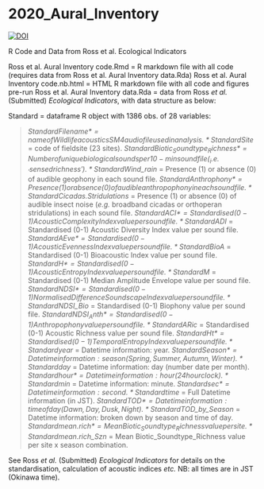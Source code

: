 # 2020_Aural_Inventory
<a href="https://zenodo.org/badge/latestdoi/302027419"><img src="https://zenodo.org/badge/302027419.svg" alt="DOI"></a>

R Code and Data from Ross et al. Ecological Indicators

Ross et al. Aural Inventory code.Rmd = R markdown file with all code (requires data from Ross et al. Aural Inventory data.Rda)
Ross et al. Aural Inventory code.nb.html = HTML R markdown file with all code and figures pre-run
Ross et al. Aural Inventory data.Rda = data from Ross _et al._ (Submitted) _Ecological Indicators_, with data structure as below: 

Standard = dataframe R object with 1386 obs. of 28 variables:
> *Standard$Filename* = name of Wildlife acoustics SM4 audio file used in analysis.
> *Standard$Site* = code of fieldsite (23 sites).
> *Standard$Biotic_Soundtype_Richness* = Number of unique biological sounds per 10-min sound file (_i.e._ 'sensed richness').
> *Standard$Wind_rain* = Presence (1) or absence (0) of audible geophony in each sound file.
> *Standard$Anthrophony* = Presence (1) or absence (0) of audible anthropophony in each sound file.
> *Standard$Cicadas.Stridulations* = Presence (1) or absence (0) of audible insect noise (_e.g._ broadband cicadas or orthoperan stridulations) in each sound file.
> *Standard$ACI* = Standardised (0-1) Acoustic Complexity Index value per sound file.
> *Standard$ADI* = Standardised (0-1) Acoustic Diversity Index value per sound file.
> *Standard$AEve* = Standardised (0-1) Acoustic Evenness Index value per sound file.
> *Standard$BioA* = Standardised (0-1) Bioacoustic Index value per sound file.
> *Standard$H* = Standardised (0-1) Acoustic Entropy Index value per sound file.
> *Standard$M* = Standardised (0-1) Median Amplitude Envelope value per sound file.
> *Standard$NDSI* = Standardised (0-1) Normalised Difference Soundscape Index value per sound file.
> *Standard$NDSI_Bio* = Standardised (0-1) Biophony value per sound file.
> *Standard$NDSI_Anth* = Standardised (0-1) Anthropophony value per sound file.
> *Standard$ARic* = Standardised (0-1) Acoustic Richness value per sound file.
> *Standard$Ht* = Standardised (0-1) Temporal Entropy Index value per sound file.
> *Standard$year* = Datetime information: year.
> *Standard$Season* = Datetime information: season (Spring, Summer, Autumn, Winter).
> *Standard$day* = Datetime information: day (number date per month).
> *Standard$hour* = Datetime information: hour (24 hour clock).
> *Standard$min* = Datetime information: minute.
> *Standard$sec* = Datetime information: second.
> *Standard$time* = Full Datetime information (in JST).
> *Standard$TOD* = Datetime information: time of day (Dawn, Day, Dusk, Night).
> *Standard$TOD_by_Season* = Datetime information: broken down by season and time of day.
> *Standard$mean.rich* = Mean Biotic_Soundtype_Richness value per site.
> *Standard$mean.rich_Szn* = Mean Biotic_Soundtype_Richness value per site x season combination.

See Ross _et al._ (Submitted) _Ecological Indicators_ for details on the standardisation, calculation of acoustic indices _etc._
NB: all times are in JST (Okinawa time).

